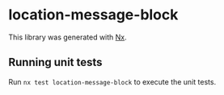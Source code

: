 # location-message-block

This library was generated with [Nx](https://nx.dev).

## Running unit tests

Run `nx test location-message-block` to execute the unit tests.
